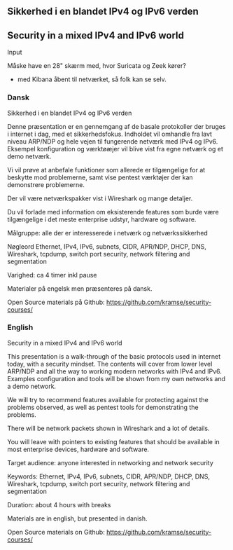 ## Sikkerhed i en blandet IPv4 og IPv6 verden

## Security in a mixed IPv4 and IPv6 world

Input

Måske have en 28" skærm med, hvor Suricata og Zeek kører?
- med Kibana åbent til netværket, så folk kan se selv.


### Dansk

Sikkerhed i en blandet IPv4 og IPv6 verden

Denne præsentation er en gennemgang af de basale protokoller der bruges
i internet i dag, med et sikkerhedsfokus. Indholdet vil omhandle fra lavt
niveau ARP/NDP og hele vejen til fungerende netværk med IPv4 og IPv6.
Eksempel konfiguration og værktøæjer vil blive vist fra egne netværk
og et demo netværk.

Vi vil prøve at anbefale funktioner som allerede er tilgængelige for
at beskytte mod problemerne, samt vise pentest værktøjer der kan
demonstrere problemerne.

Der vil være netværkspakker vist i Wireshark og mange detaljer.

Du vil forlade med information om eksisterende features som burde være
tilgængelige i det meste enterprise udstyr, hardware og software.

Målgruppe: alle der er interesserede i netværk og netværkssikkerhed

Nøgleord
Ethernet, IPv4, IPv6, subnets, CIDR, APR/NDP, DHCP, DNS, Wireshark,
tcpdump, switch port security, network filtering and segmentation

Varighed: ca 4 timer inkl pause

Materialer på engelsk men præsenteres på dansk.

Open Source materials på Github:
https://github.com/kramse/security-courses/

### English

Security in a mixed IPv4 and IPv6 world

This presentation is a walk-through of the basic protocols used in
internet today, with a security mindset. The contents will cover from
lower level ARP/NDP and all the way to working modern networks
with IPv4 and IPv6. Examples configuration and tools will be shown
from my own networks and a demo network.

We will try to recommend features available for protecting against
the problems observed, as well as pentest tools for demonstrating the
problems.

There will be network packets shown in Wireshark and a lot of details.

You will leave with pointers to existing features that should be
available in most enterprise devices, hardware and software.

Target audience:
anyone interested in networking and network security

Keywords:
Ethernet, IPv4, IPv6, subnets, CIDR, APR/NDP, DHCP, DNS, Wireshark,
tcpdump, switch port security, network filtering and segmentation



Duration: about 4 hours with breaks

Materials are in english, but presented in danish.

Open Source materials on Github:
https://github.com/kramse/security-courses/

